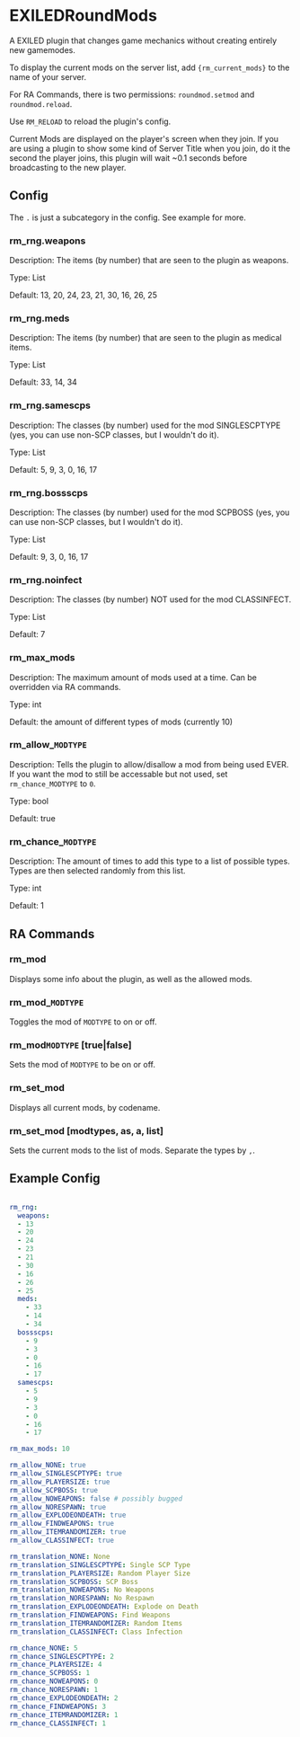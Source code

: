 # EXILEDRoundMods
A EXILED plugin that changes game mechanics without creating entirely new gamemodes.

To display the current mods on the server list, add `{rm_current_mods}` to the name of your server.

For RA Commands, there is two permissions: `roundmod.setmod` and `roundmod.reload`.

Use `RM_RELOAD` to reload the plugin's config.

Current Mods are displayed on the player's screen when they join. If you are using a plugin to show some kind of Server Title when you join, do it the second the player joins, this plugin will wait ~0.1 seconds before broadcasting to the new player.

## Config

The `.` is just a subcategory in the config. See example for more.

### rm_rng.weapons

Description: The items (by number) that are seen to the plugin as weapons.

Type: List

Default: 13, 20, 24, 23, 21, 30, 16, 26, 25

### rm_rng.meds

Description: The items (by number) that are seen to the plugin as medical items.

Type: List

Default: 33, 14, 34

### rm_rng.samescps

Description: The classes (by number) used for the mod SINGLESCPTYPE (yes, you can use non-SCP classes, but I wouldn't do it).

Type: List

Default: 5, 9, 3, 0, 16, 17

### rm_rng.bossscps

Description: The classes (by number) used for the mod SCPBOSS (yes, you can use non-SCP classes, but I wouldn't do it).

Type: List

Default: 9, 3, 0, 16, 17

### rm_rng.noinfect

Description: The classes (by number) NOT used for the mod CLASSINFECT.

Type: List

Default: 7

### rm_max_mods

Description: The maximum amount of mods used at a time. Can be overridden via RA commands.

Type: int

Default: the amount of different types of mods (currently 10)

### rm_allow_`MODTYPE`

Description: Tells the plugin to allow/disallow a mod from being used EVER. If you want the mod to still be accessable but not used, set `rm_chance_MODTYPE` to `0`.

Type: bool

Default: true

### rm_chance_`MODTYPE`

Description: The amount of times to add this type to a list of possible types. Types are then selected randomly from this list.

Type: int

Default: 1

## RA Commands

### rm_mod

Displays some info about the plugin, as well as the allowed mods.

### rm_mod_`MODTYPE`

Toggles the mod of `MODTYPE` to on or off.

### rm_mod`MODTYPE` [true|false]

Sets the mod of `MODTYPE` to be on or off.

### rm_set_mod

Displays all current mods, by codename.

### rm_set_mod [modtypes, as, a, list]

Sets the current mods to the list of mods. Separate the types by `,`.

## Example Config

```yaml

rm_rng:
  weapons:
  - 13
  - 20
  - 24
  - 23
  - 21
  - 30
  - 16
  - 26
  - 25
  meds:
    - 33
    - 14
    - 34
  bossscps:
    - 9
    - 3
    - 0
    - 16
    - 17
  samescps:
    - 5
    - 9
    - 3
    - 0
    - 16
    - 17

rm_max_mods: 10

rm_allow_NONE: true
rm_allow_SINGLESCPTYPE: true
rm_allow_PLAYERSIZE: true
rm_allow_SCPBOSS: true
rm_allow_NOWEAPONS: false # possibly bugged
rm_allow_NORESPAWN: true
rm_allow_EXPLODEONDEATH: true
rm_allow_FINDWEAPONS: true
rm_allow_ITEMRANDOMIZER: true
rm_allow_CLASSINFECT: true

rm_translation_NONE: None
rm_translation_SINGLESCPTYPE: Single SCP Type
rm_translation_PLAYERSIZE: Random Player Size
rm_translation_SCPBOSS: SCP Boss
rm_translation_NOWEAPONS: No Weapons
rm_translation_NORESPAWN: No Respawn
rm_translation_EXPLODEONDEATH: Explode on Death
rm_translation_FINDWEAPONS: Find Weapons
rm_translation_ITEMRANDOMIZER: Random Items
rm_translation_CLASSINFECT: Class Infection

rm_chance_NONE: 5
rm_chance_SINGLESCPTYPE: 2
rm_chance_PLAYERSIZE: 4
rm_chance_SCPBOSS: 1
rm_chance_NOWEAPONS: 0
rm_chance_NORESPAWN: 1
rm_chance_EXPLODEONDEATH: 2
rm_chance_FINDWEAPONS: 3
rm_chance_ITEMRANDOMIZER: 1
rm_chance_CLASSINFECT: 1
```
